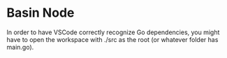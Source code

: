 # Basin Node

In order to have VSCode correctly recognize Go dependencies, you might have to open the workspace with ./src as the root (or whatever folder has main.go).
